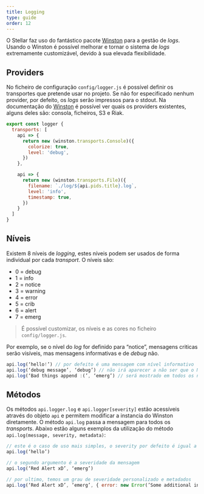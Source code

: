 ```yaml
---
title: Logging
type: guide
order: 12
---
```


O Stellar faz uso do fantástico pacote [Winston](https://www.npmjs.com/package/winston) para a gestão de _logs_. Usando o Winston é possível melhorar e tornar o sistema de _logs_ extremamente customizável, devido à sua elevada flexibilidade.

## Providers

No ficheiro de configuração `config/logger.js` é possível definir os transportes que pretende usar no projeto. Se não for especificado nenhum provider, por defeito, os _logs_ serão impressos para o stdout. Na documentação do [Winston](https://www.npmjs.com/package/winston) é possível ver quais os providers existentes, alguns deles são: consola, ficheiros, S3 e Riak.

```javascript
export const logger {
  transports: [
    api => {
      return new (winston.transports.Console)({
        colorize: true,
        level: 'debug',
      })
    },

    api => {
      return new (winston.transports.File)({
        filename: `./log/${api.pids.title}.log`,
        level: 'info',
        timestamp: true,
      })
    }
  ]
}
```

## Níveis

Existem 8 níveis de _logging_, estes níveis podem ser usados de forma individual por cada _transport_. O níveis são:

* 0 = debug
* 1 = info
* 2 = notice
* 3 = warning
* 4 = error
* 5 = crib
* 6 = alert
* 7 = emerg

> É possível customizar, os níveis e as cores no ficheiro `config/logger.js`.

Por exemplo, se o nível do _log_ for definido para “notice”, mensagens criticas serão visíveis, mas mensagens informativas e de _debug_ não.

```javascript
api.log(‘hello!’) // por defeito é uma mensagem com nível informativo
api.log(‘debug message’, ‘debug’) // não irá aparecer a não ser que o NODE_ENV está definido para debug
api.log(‘Bad things append :(’, ‘emerg’) // será mostrado em todos os níveis
```

## Métodos

Os métodos `api.logger.log` e `api.logger[severity]` estão acessíveis através do objeto `api` e permitem modificar a instancia do Winston diretamente. O método `api.log` passa a mensagem para todos os _transports_. Abaixo estão alguns exemplos da utilização do método `api.log(message, severity, metadata)`:

```javascript
// este é o caso de uso mais simples, o severity por defeito é igual a ‘info’
api.log(‘hello’)

// o segundo argumento é a severidade da mensagem
api.log(‘Red Alert xD’, ‘emerg’)

// por ultimo, temos um grau de severidade personalizado e metadados
api.log(‘Red Alert xD’, ‘emerg’, { error: new Error(’Some additional information!’) })
```
